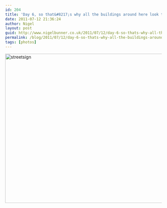 ```yaml
---
id: 204
title: 'Day 6, so that&#8217;s why all the buildings around here look the same..'
date: 2011-07-12 21:36:24
author: Nigel
layout: post
guid: http://www.nigelbunner.co.uk/2011/07/12/day-6-so-thats-why-all-the-buildings-around-here-look-the-same/
permalink: /blog/2011/07/12/day-6-so-thats-why-all-the-buildings-around-here-look-the-same/
tags: [photos]
---
```

[<img src="https://farm7.static.flickr.com/6020/5931496532_d7a592a1fc_z.jpg" width="640" height="480" alt="streetsign" />](https://www.flickr.com/photos/icklephotos/5931496532/ "streetsign by icle fotos, on Flickr")